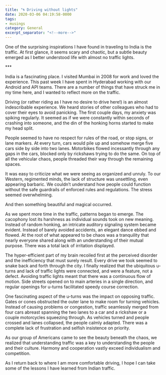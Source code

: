 ```yaml
---
title: "🌀 Driving without lights"
date: 2020-03-06 04:19:58-0000
tags:
- musings
category: General
excerpt_separator: "<!--more-->"
---
```


One of the surprising inspirations I have found in traveling to India is the traffic. At first glance, it seems scary and chaotic, but a subtle beauty emerged as I better understood life with almost no traffic lights.

<!--more-->***

India is a fascinating place. I visited Mumbai in 2008 for work and loved the experience. This past week I have spent in Hyderabad working with our Android and API teams. There are a number of things that have struck me in my time here, and I wanted to reflect more on the traffic.

Driving (or rather riding as I have no desire to drive here!) is an almost indescribable experience. We heard stories of other colleagues who had to cover their eyes to avoid panicking. The first couple days, my anxiety was spiking regularly. It seemed as if we were constantly within seconds of crashing into someone, and the din of the honking horns started to make my head split.

People seemed to have no respect for rules of the road, or stop signs, or lane markers. At every turn, cars would pile up and somehow merge five cars side by side into two lanes. Motorbikes flowed incessantly through any gaps in the cars, blocked only by rickshaws trying to do the same. On top of all the vehicular chaos, people threaded their way through the remaining spaces.

It was easy to criticize what we were seeing as organized and unruly. To our Western, regimented minds, the lack of structure was unsettling, even appearing barbaric. We couldn’t understand how people could function without the safe guardrails of enforced rules and regulations. The stress seemed overwhelming.

And then something beautiful and magical occurred.

As we spent more time in the traffic, patterns began to emerge. The cacophony lost its harshness as individual sounds took on new meaning. Instead of random honking, an intricate auditory signaling system became evident. Instead of barely avoided accidents, an elegant dance ebbed and flowed. At the root of what appeared to be chaos was a tranquility that nearly everyone shared along with an understanding of their mutual purpose. There was a total lack of irritation displayed.

The hyper-efficient part of my brain recoiled first at the perceived disorder and the inefficiency that must surely result. Every drive we took seemed to snake back and forth through the city. I finally realized that the ubiquitous u-turns and lack of traffic lights were connected, and were a feature, not a defect. Avoiding traffic lights meant that there was a continuous flow of motion. Side streets opened on to main arteries in a single direction, and regular openings for u-turns facilitated speedy course correction.

One fascinating aspect of the u-turns was the impact on opposing traffic. Gates or cones obstructed the outer lane to make room for turning vehicles. Instead of causing problems or congestion, traffic seamlessly merged from four cars abreast spanning the two lanes to a car and a rickshaw or a couple motorcycles squeezing through. As vehicles turned and people crossed and lanes collapsed, the people calmly adapted. There was a complete lack of frustration and selfish insistence on priority.

As our group of Americans came to see the beauty beneath the chaos, we realized that understanding traffic was a key to understanding the people and their culture. Harmony and cooperation vastly exceed individualism and competition.

As I return back to where I am more comfortable driving, I hope I can take some of the lessons I have learned from Indian traffic.
